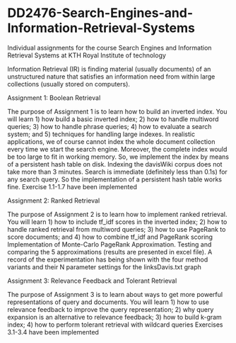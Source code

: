 # DD2476-Search-Engines-and-Information-Retrieval-Systems
Individual assignments for the course Search Engines and Information Retrieval Systems at KTH Royal Institute of technology


Information Retrieval (IR) is finding material (usually documents) of an unstructured nature that satisfies an information need from within
large collections (usually stored on computers). 


Assignment 1: Boolean Retrieval

The purpose of Assignment 1 is to learn how to build an inverted index. You will learn 1) how build a basic inverted index; 2) how to handle multiword queries; 
3) how to handle phrase queries; 4) how to evaluate a search system; and 5) techniques for handling large indexes.
In realistic applications, we of course cannot index the whole document collection every time we start the search engine. Moreover, the complete index would be too large to fit in working memory. So, we implement the index by means of a persistent hash table on disk. Indexing the davisWiki corpus does not take more than 3 minutes. Search is immediate (definitely less than 0.1s) for any search query. So the implementation of a persistent hash table works fine.
Exercise 1.1-1.7 have been implemented


Assignment 2: Ranked Retrieval

The purpose of Assignment 2 is to learn how to implement ranked retrieval. You will learn 1) how to include tf_idf scores in the inverted index; 2) how to handle ranked retrieval from multiword queries; 3) how to use PageRank to score documents; and 4) how to combine tf_idf and PageRank scoring
Implementation of Monte-Carlo PageRank Approximation. Testing and comparing the 5 approximations (results are presented in excel file). A record of the experimentation has being shown with the four method variants and their N parameter settings for the linksDavis.txt graph

Assignment 3: Relevance Feedback and Tolerant Retrieval

The purpose of Assignment 3 is to learn about ways to get more powerful representations of query and documents. You will learn 1) how to use relevance feedback to improve the query representation; 2) why query expansion is an alternative to relevance feedback; 3) how to build k-gram index; 4) how to perform tolerant retrieval with wildcard queries
Exercises 3.1-3.4 have been implemented
